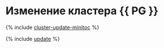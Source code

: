 # Изменение кластера {{ PG }}


{% include [cluster-update-minitoc](../../_qa/managed-postgresql/minitoc/update.md) %}

{% include [update](../../_qa/managed-postgresql/update.md) %}
